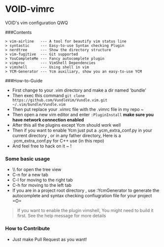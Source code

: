 # VOID-vimrc
VOID's vim configuration QWQ

###Contents
```
> vim-airline   --- A tool for beautify vim status line
> syntastic     --- Easy-to-use Syntax checking Plugin
> nerdtree      --- Show the directory structure
> vim-fugitive  --- Git supported
> YouCompleteMe --- Fancy autocomplete plugin
> vimproc       --- VimShell Dependencies
> vimshell      --- Using shell in vim
> YCM-Generator --- Ycm auxiliary, show you an easy-to-use YCM
```

###How-to-Guide

* First change to your .vim directory and make a dir named 'bundle'
* Then exec this command `git clone https://github.com/VundleVim/Vundle.vim.git ~/.vim/bundle/Vundle.vim`
* Then put replace your .vimrc file with the .vimrc file in my repo ~ 
* Then open a new vim editor and enter `:PluginInstall` __make sure you have network connection enabled__
* After this all the plugins except Ycm should work well 
* Then if you want to enable Ycm just put a .ycm_extra_conf.py in your current directory , or in any father directory, Here is a .ycm_extra_conf.py for C++ use (in this repo)
* And feel free to hack on it ~ !


### Some basic usage
* \\\\ for open the tree view
* C-n for a new tab
* C-l for moving to the right tab
* C-h for moving to the left tab
* If you are in a project root directory , use :YcmGenerator to generate the autocomplete and syntax checking confiugration file for your project =O=
> If you want to enable the plugin vimshell, You might need to build it first. See the help message for more details


### How to Contribute
* Just make Pull Request as you want!
